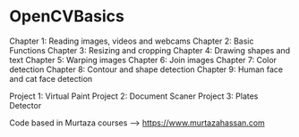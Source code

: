 # OpenCVBasics

Chapter 1: Reading images, videos and webcams
Chapter 2: Basic Functions
Chapter 3: Resizing and cropping
Chapter 4: Drawing shapes and text
Chapter 5: Warping images
Chapter 6: Join images
Chapter 7: Color detection
Chapter 8: Contour and shape detection
Chapter 9: Human face and cat face detection

Project 1: Virtual Paint
Project 2: Document Scaner
Project 3: Plates Detector

Code based in  Murtaza courses -->  https://www.murtazahassan.com
